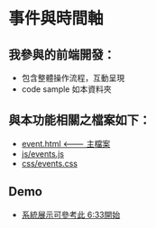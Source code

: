 # 事件與時間軸

## 我參與的前端開發：

- 包含整體操作流程，互動呈現
- code sample 如本資料夾

## 與本功能相關之檔案如下：

- [event.html  <--- 主檔案](https://github.com/jillyz/jillyz.github.io/blob/master/Work/Event_Timeline/event.html)
- [js/events.js](https://github.com/jillyz/jillyz.github.io/blob/master/Work/Event_Timeline/js/events.js)
- [css/events.css](https://github.com/jillyz/jillyz.github.io/blob/master/Work/Event_Timeline/css/events.css)

## Demo
- [系統展示可參考此 6:33開始](https://www.youtube.com/watch?v=mJuxljDyZ78&t=393)


